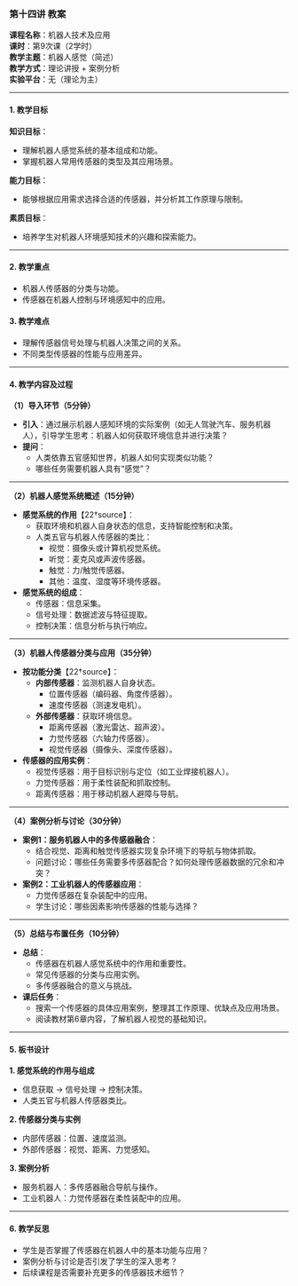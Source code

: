 ### **第十四讲 教案**

**课程名称**：机器人技术及应用  
**课时**：第9次课（2学时）  
**教学主题**：机器人感觉（简述）  
**教学方式**：理论讲授 + 案例分析  
**实验平台**：无（理论为主）

---

#### **1. 教学目标**

**知识目标**：

- 理解机器人感觉系统的基本组成和功能。
- 掌握机器人常用传感器的类型及其应用场景。

**能力目标**：

- 能够根据应用需求选择合适的传感器，并分析其工作原理与限制。

**素质目标**：

- 培养学生对机器人环境感知技术的兴趣和探索能力。

---

#### **2. 教学重点**

- 机器人传感器的分类与功能。
- 传感器在机器人控制与环境感知中的应用。

#### **3. 教学难点**

- 理解传感器信号处理与机器人决策之间的关系。
- 不同类型传感器的性能与应用差异。

---

#### **4. 教学内容及过程**

**（1）导入环节（5分钟）**

- **引入**：通过展示机器人感知环境的实际案例（如无人驾驶汽车、服务机器人），引导学生思考：机器人如何获取环境信息并进行决策？
- **提问**：
    - 人类依靠五官感知世界，机器人如何实现类似功能？
    - 哪些任务需要机器人具有“感觉”？

---

**（2）机器人感觉系统概述（15分钟）**

- **感觉系统的作用**【22†source】：
    - 获取环境和机器人自身状态的信息，支持智能控制和决策。
    - 人类五官与机器人传感器的类比：
        - 视觉：摄像头或计算机视觉系统。
        - 听觉：麦克风或声波传感器。
        - 触觉：力/触觉传感器。
        - 其他：温度、湿度等环境传感器。
- **感觉系统的组成**：
    - 传感器：信息采集。
    - 信号处理：数据滤波与特征提取。
    - 控制决策：信息分析与执行响应。

---

**（3）机器人传感器分类与应用（35分钟）**

- **按功能分类**【22†source】：
    - **内部传感器**：监测机器人自身状态。
        - 位置传感器（编码器、角度传感器）。
        - 速度传感器（测速发电机）。
    - **外部传感器**：获取环境信息。
        - 距离传感器（激光雷达、超声波）。
        - 力觉传感器（六轴力传感器）。
        - 视觉传感器（摄像头、深度传感器）。
- **传感器的应用实例**：
    - 视觉传感器：用于目标识别与定位（如工业焊接机器人）。
    - 力觉传感器：用于柔性装配和抓取控制。
    - 距离传感器：用于移动机器人避障与导航。

---

**（4）案例分析与讨论（30分钟）**

- **案例1：服务机器人中的多传感器融合**：
    - 结合视觉、距离和触觉传感器实现复杂环境下的导航与物体抓取。
    - 问题讨论：哪些任务需要多传感器配合？如何处理传感器数据的冗余和冲突？
- **案例2：工业机器人的传感器应用**：
    - 力觉传感器在复杂装配中的应用。
    - 学生讨论：哪些因素影响传感器的性能与选择？

---

**（5）总结与布置任务（10分钟）**

- **总结**：
    - 传感器在机器人感觉系统中的作用和重要性。
    - 常见传感器的分类与应用实例。
    - 多传感器融合的意义与挑战。
- **课后任务**：
    - 搜索一个传感器的具体应用案例，整理其工作原理、优缺点及应用场景。
    - 阅读教材第6章内容，了解机器人视觉的基础知识。

---

#### **5. 板书设计**

**1. 感觉系统的作用与组成**

- 信息获取 → 信号处理 → 控制决策。
- 人类五官与机器人传感器类比。

**2. 传感器分类与实例**

- 内部传感器：位置、速度监测。
- 外部传感器：视觉、距离、力觉感知。

**3. 案例分析**

- 服务机器人：多传感器融合导航与操作。
- 工业机器人：力觉传感器在柔性装配中的应用。

---

#### **6. 教学反思**

- 学生是否掌握了传感器在机器人中的基本功能与应用？
- 案例分析与讨论是否引发了学生的深入思考？
- 后续课程是否需要补充更多的传感器技术细节？
